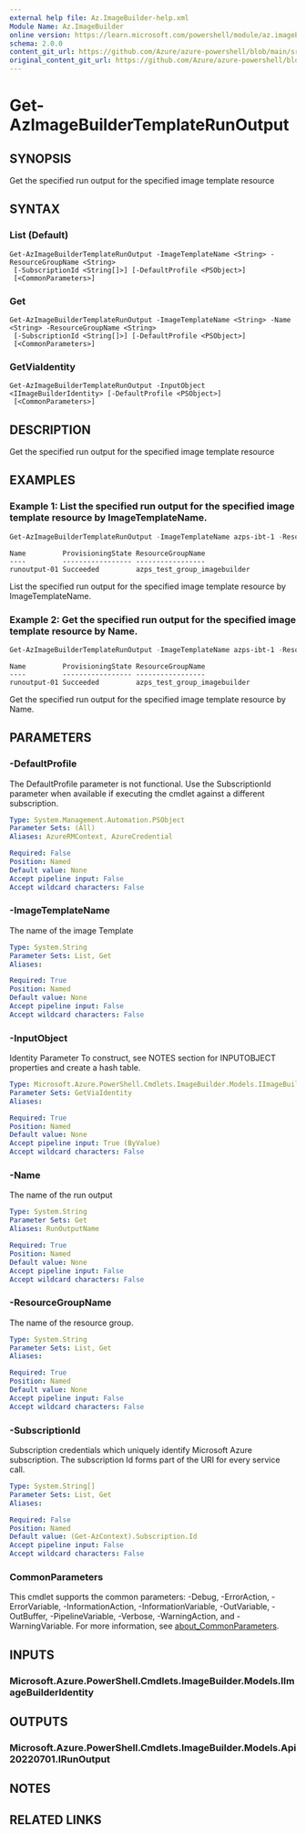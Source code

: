 ```yaml
---
external help file: Az.ImageBuilder-help.xml
Module Name: Az.ImageBuilder
online version: https://learn.microsoft.com/powershell/module/az.imagebuilder/get-azimagebuildertemplaterunoutput
schema: 2.0.0
content_git_url: https://github.com/Azure/azure-powershell/blob/main/src/ImageBuilder/ImageBuilder/help/Get-AzImageBuilderTemplateRunOutput.md
original_content_git_url: https://github.com/Azure/azure-powershell/blob/main/src/ImageBuilder/ImageBuilder/help/Get-AzImageBuilderTemplateRunOutput.md
---
```


# Get-AzImageBuilderTemplateRunOutput

## SYNOPSIS
Get the specified run output for the specified image template resource

## SYNTAX

### List (Default)
```
Get-AzImageBuilderTemplateRunOutput -ImageTemplateName <String> -ResourceGroupName <String>
 [-SubscriptionId <String[]>] [-DefaultProfile <PSObject>]
 [<CommonParameters>]
```

### Get
```
Get-AzImageBuilderTemplateRunOutput -ImageTemplateName <String> -Name <String> -ResourceGroupName <String>
 [-SubscriptionId <String[]>] [-DefaultProfile <PSObject>]
 [<CommonParameters>]
```

### GetViaIdentity
```
Get-AzImageBuilderTemplateRunOutput -InputObject <IImageBuilderIdentity> [-DefaultProfile <PSObject>]
 [<CommonParameters>]
```

## DESCRIPTION
Get the specified run output for the specified image template resource

## EXAMPLES

### Example 1: List the specified run output for the specified image template resource by ImageTemplateName.
```powershell
Get-AzImageBuilderTemplateRunOutput -ImageTemplateName azps-ibt-1 -ResourceGroupName azps_test_group_imagebuilder
```

```output
Name         ProvisioningState ResourceGroupName
----         ----------------- -----------------
runoutput-01 Succeeded         azps_test_group_imagebuilder
```

List the specified run output for the specified image template resource by ImageTemplateName.

### Example 2: Get the specified run output for the specified image template resource by Name.
```powershell
Get-AzImageBuilderTemplateRunOutput -ImageTemplateName azps-ibt-1 -ResourceGroupName azps_test_group_imagebuilder -Name runoutput-01
```

```output
Name         ProvisioningState ResourceGroupName
----         ----------------- -----------------
runoutput-01 Succeeded         azps_test_group_imagebuilder
```

Get the specified run output for the specified image template resource by Name.

## PARAMETERS

### -DefaultProfile
The DefaultProfile parameter is not functional.
Use the SubscriptionId parameter when available if executing the cmdlet against a different subscription.

```yaml
Type: System.Management.Automation.PSObject
Parameter Sets: (All)
Aliases: AzureRMContext, AzureCredential

Required: False
Position: Named
Default value: None
Accept pipeline input: False
Accept wildcard characters: False
```

### -ImageTemplateName
The name of the image Template

```yaml
Type: System.String
Parameter Sets: List, Get
Aliases:

Required: True
Position: Named
Default value: None
Accept pipeline input: False
Accept wildcard characters: False
```

### -InputObject
Identity Parameter
To construct, see NOTES section for INPUTOBJECT properties and create a hash table.

```yaml
Type: Microsoft.Azure.PowerShell.Cmdlets.ImageBuilder.Models.IImageBuilderIdentity
Parameter Sets: GetViaIdentity
Aliases:

Required: True
Position: Named
Default value: None
Accept pipeline input: True (ByValue)
Accept wildcard characters: False
```

### -Name
The name of the run output

```yaml
Type: System.String
Parameter Sets: Get
Aliases: RunOutputName

Required: True
Position: Named
Default value: None
Accept pipeline input: False
Accept wildcard characters: False
```

### -ResourceGroupName
The name of the resource group.

```yaml
Type: System.String
Parameter Sets: List, Get
Aliases:

Required: True
Position: Named
Default value: None
Accept pipeline input: False
Accept wildcard characters: False
```

### -SubscriptionId
Subscription credentials which uniquely identify Microsoft Azure subscription.
The subscription Id forms part of the URI for every service call.

```yaml
Type: System.String[]
Parameter Sets: List, Get
Aliases:

Required: False
Position: Named
Default value: (Get-AzContext).Subscription.Id
Accept pipeline input: False
Accept wildcard characters: False
```

### CommonParameters
This cmdlet supports the common parameters: -Debug, -ErrorAction, -ErrorVariable, -InformationAction, -InformationVariable, -OutVariable, -OutBuffer, -PipelineVariable, -Verbose, -WarningAction, and -WarningVariable. For more information, see [about_CommonParameters](http://go.microsoft.com/fwlink/?LinkID=113216).

## INPUTS

### Microsoft.Azure.PowerShell.Cmdlets.ImageBuilder.Models.IImageBuilderIdentity

## OUTPUTS

### Microsoft.Azure.PowerShell.Cmdlets.ImageBuilder.Models.Api20220701.IRunOutput

## NOTES

## RELATED LINKS
